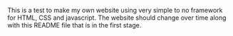 This is a test to make my own website using very simple to no framework for HTML, CSS and javascript.
The website should change over time along with this README file that is in the first stage.
